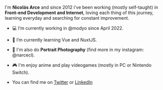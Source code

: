 I'm **Nicolás Arce** and since 2012 i've been working (mostly self-taught) in **Front-end Development and Internet**, loving each thing of this journey, learning everyday and searching for constant improvement.


- 💻 I’m currently working in @modyo since April 2022.
- 🌱 I’m currently learning Vue and NuxtJS.

- 📸 I'm also do **Portrait Photography** (find more in my instagram: @narcecl).
- 🎮 I'm enjoy anime and play videogames (mostly in PC or Nintendo Switch).

- You can find me on [Twitter](https://www.twitter.com/narcecl) or [LinkedIn](https://www.linkedin.com/in/narcecl)
